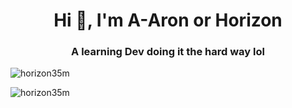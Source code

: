 <h1 align="center">Hi 👋, I'm A-Aron or Horizon</h1>
<h3 align="center">A learning Dev doing it the hard way lol</h3>

<p><img align="center" src="https://github-readme-stats.vercel.app/api/top-langs?username=horizon35m&show_icons=true&locale=en&layout=compact" alt="horizon35m" /></p>

<p><img align="center" src="https://github-readme-streak-stats.herokuapp.com/?user=horizon35m&" alt="horizon35m" /></p>

